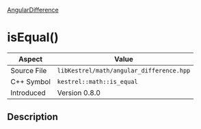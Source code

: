 [AngularDifference](index)
# isEqual()
| Aspect | Value |
| --- | --- |
| Source File | `libKestrel/math/angular_difference.hpp` |
| C++ Symbol | `kestrel::math::is_equal` |
| Introduced | Version 0.8.0 |
## Description

